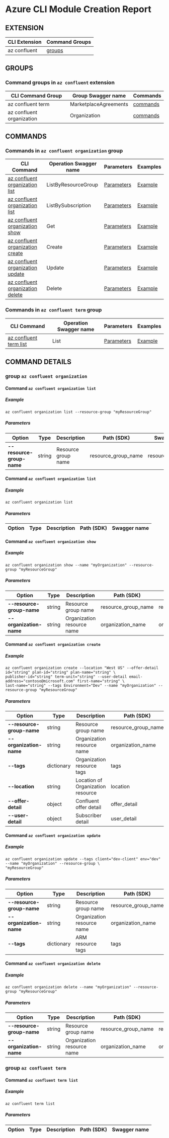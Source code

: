 # Azure CLI Module Creation Report

## EXTENSION
|CLI Extension|Command Groups|
|---------|------------|
|az confluent|[groups](#CommandGroups)

## GROUPS
### <a name="CommandGroups">Command groups in `az confluent` extension </a>
|CLI Command Group|Group Swagger name|Commands|
|---------|------------|--------|
|az confluent term|MarketplaceAgreements|[commands](#CommandsInMarketplaceAgreements)|
|az confluent organization|Organization|[commands](#CommandsInOrganization)|

## COMMANDS
### <a name="CommandsInOrganization">Commands in `az confluent organization` group</a>
|CLI Command|Operation Swagger name|Parameters|Examples|
|---------|------------|--------|-----------|
|[az confluent organization list](#OrganizationListByResourceGroup)|ListByResourceGroup|[Parameters](#ParametersOrganizationListByResourceGroup)|[Example](#ExamplesOrganizationListByResourceGroup)|
|[az confluent organization list](#OrganizationListBySubscription)|ListBySubscription|[Parameters](#ParametersOrganizationListBySubscription)|[Example](#ExamplesOrganizationListBySubscription)|
|[az confluent organization show](#OrganizationGet)|Get|[Parameters](#ParametersOrganizationGet)|[Example](#ExamplesOrganizationGet)|
|[az confluent organization create](#OrganizationCreate)|Create|[Parameters](#ParametersOrganizationCreate)|[Example](#ExamplesOrganizationCreate)|
|[az confluent organization update](#OrganizationUpdate)|Update|[Parameters](#ParametersOrganizationUpdate)|[Example](#ExamplesOrganizationUpdate)|
|[az confluent organization delete](#OrganizationDelete)|Delete|[Parameters](#ParametersOrganizationDelete)|[Example](#ExamplesOrganizationDelete)|

### <a name="CommandsInMarketplaceAgreements">Commands in `az confluent term` group</a>
|CLI Command|Operation Swagger name|Parameters|Examples|
|---------|------------|--------|-----------|
|[az confluent term list](#MarketplaceAgreementsList)|List|[Parameters](#ParametersMarketplaceAgreementsList)|[Example](#ExamplesMarketplaceAgreementsList)|


## COMMAND DETAILS

### group `az confluent organization`
#### <a name="OrganizationListByResourceGroup">Command `az confluent organization list`</a>

##### <a name="ExamplesOrganizationListByResourceGroup">Example</a>
```
az confluent organization list --resource-group "myResourceGroup"
```
##### <a name="ParametersOrganizationListByResourceGroup">Parameters</a> 
|Option|Type|Description|Path (SDK)|Swagger name|
|------|----|-----------|----------|------------|
|**--resource-group-name**|string|Resource group name|resource_group_name|resourceGroupName|

#### <a name="OrganizationListBySubscription">Command `az confluent organization list`</a>

##### <a name="ExamplesOrganizationListBySubscription">Example</a>
```
az confluent organization list
```
##### <a name="ParametersOrganizationListBySubscription">Parameters</a> 
|Option|Type|Description|Path (SDK)|Swagger name|
|------|----|-----------|----------|------------|
#### <a name="OrganizationGet">Command `az confluent organization show`</a>

##### <a name="ExamplesOrganizationGet">Example</a>
```
az confluent organization show --name "myOrganization" --resource-group "myResourceGroup"
```
##### <a name="ParametersOrganizationGet">Parameters</a> 
|Option|Type|Description|Path (SDK)|Swagger name|
|------|----|-----------|----------|------------|
|**--resource-group-name**|string|Resource group name|resource_group_name|resourceGroupName|
|**--organization-name**|string|Organization resource name|organization_name|organizationName|

#### <a name="OrganizationCreate">Command `az confluent organization create`</a>

##### <a name="ExamplesOrganizationCreate">Example</a>
```
az confluent organization create --location "West US" --offer-detail id="string" plan-id="string" plan-name="string" \
publisher-id="string" term-unit="string" --user-detail email-address="contoso@microsoft.com" first-name="string" \
last-name="string" --tags Environment="Dev" --name "myOrganization" --resource-group "myResourceGroup"
```
##### <a name="ParametersOrganizationCreate">Parameters</a> 
|Option|Type|Description|Path (SDK)|Swagger name|
|------|----|-----------|----------|------------|
|**--resource-group-name**|string|Resource group name|resource_group_name|resourceGroupName|
|**--organization-name**|string|Organization resource name|organization_name|organizationName|
|**--tags**|dictionary|Organization resource tags|tags|tags|
|**--location**|string|Location of Organization resource|location|location|
|**--offer-detail**|object|Confluent offer detail|offer_detail|offerDetail|
|**--user-detail**|object|Subscriber detail|user_detail|userDetail|

#### <a name="OrganizationUpdate">Command `az confluent organization update`</a>

##### <a name="ExamplesOrganizationUpdate">Example</a>
```
az confluent organization update --tags client="dev-client" env="dev" --name "myOrganization" --resource-group \
"myResourceGroup"
```
##### <a name="ParametersOrganizationUpdate">Parameters</a> 
|Option|Type|Description|Path (SDK)|Swagger name|
|------|----|-----------|----------|------------|
|**--resource-group-name**|string|Resource group name|resource_group_name|resourceGroupName|
|**--organization-name**|string|Organization resource name|organization_name|organizationName|
|**--tags**|dictionary|ARM resource tags|tags|tags|

#### <a name="OrganizationDelete">Command `az confluent organization delete`</a>

##### <a name="ExamplesOrganizationDelete">Example</a>
```
az confluent organization delete --name "myOrganization" --resource-group "myResourceGroup"
```
##### <a name="ParametersOrganizationDelete">Parameters</a> 
|Option|Type|Description|Path (SDK)|Swagger name|
|------|----|-----------|----------|------------|
|**--resource-group-name**|string|Resource group name|resource_group_name|resourceGroupName|
|**--organization-name**|string|Organization resource name|organization_name|organizationName|

### group `az confluent term`
#### <a name="MarketplaceAgreementsList">Command `az confluent term list`</a>

##### <a name="ExamplesMarketplaceAgreementsList">Example</a>
```
az confluent term list
```
##### <a name="ParametersMarketplaceAgreementsList">Parameters</a> 
|Option|Type|Description|Path (SDK)|Swagger name|
|------|----|-----------|----------|------------|